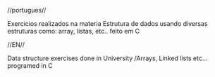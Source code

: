 //portugues//

Exercicios realizados na materia Estrutura de dados usando diversas estruturas como: array, listas, etc.. feito em C


//EN//

Data structure exercises done in University
/Arrays, Linked lists etc... programed in C
